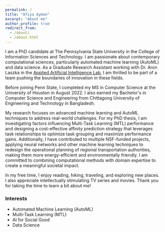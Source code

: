 ```yaml
---
permalink: /
title: "Afiya Ayman"
excerpt: "About me"
author_profile: true
redirect_from: 
  - /about/
  - /about.html
---
```


I am a PhD candidate at The Pennsylvania State University in the College of Information Sciences and Technology. I am passionate about contemporary computational sciences, particularly automated machine learning (AutoML) and data science. As a Graduate Research Assistant working with Dr. Aron Laszka in the [Applied Artificial Intelligence Lab](https://aronlaszka.com/), I am thrilled to be part of a team pushing the boundaries of innovation in these fields.

Before joining Penn State, I completed my MS in Computer Science at the University of Houston in August 2022. I also earned my Bachelor's in Computer Science and Engineering from Chittagong University of Engineering and Technology in Bangladesh.

My research focuses on advanced machine learning and AutoML techniques to address real-world challenges. For my PhD thesis, I am investigating factors influencing Multi-Task Learning (MTL) performance and designing a cost-effective affinity prediction strategy that leverages task relationships to optimize task grouping and maximize performance gains. Additionally, I have contributed to multiple NSF-funded projects, applying neural networks and other machine learning techniques to redesign the operational planning of regional transportation authorities, making them more energy-efficient and environmentally friendly. I am committed to combining computational methods with domain expertise to create a meaningful societal impact.

In my free time, I enjoy reading, hiking, traveling, and exploring new places. I also appreciate intellectually stimulating TV series and movies. Thank you for taking the time to learn a bit about me!

[//]: # (I have a particular interest in fiction books and I like to explore new places outdoors. I also prefer intellectually stimulating TV series and movies. )
### Interests

* Automated Machine Learning (AutoML)
* Multi-Task Learning (MTL)
* AI for Social Good
* Data Science

